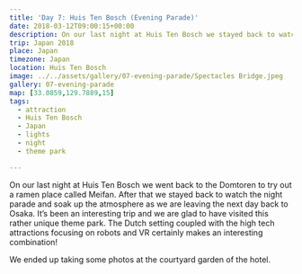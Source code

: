 ```yaml
---
title: 'Day 7: Huis Ten Bosch (Evening Parade)'
date: 2018-03-12T09:00:15+00:00
description: On our last night at Huis Ten Bosch we stayed back to watch the evening parade and soak up the atmosphere.
trip: Japan 2018
place: Japan
timezone: Japan
location: Huis Ten Bosch
image: ../../assets/gallery/07-evening-parade/Spectacles Bridge.jpeg
gallery: 07-evening-parade
map: [33.0859,129.7889,15]
tags:
  - attraction
  - Huis Ten Bosch
  - Japan
  - lights
  - night
  - theme park

---
```

On our last night at Huis Ten Bosch we went back to the Domtoren to try out a ramen place called Meifan. After that we stayed back to watch the night parade and soak up the atmosphere as we are leaving the next day back to Osaka. It&#8217;s been an interesting trip and we are glad to have visited this rather unique theme park. The Dutch setting coupled with the high tech attractions focusing on robots and VR certainly makes an interesting combination!

We ended up taking some photos at the courtyard garden of the hotel.
